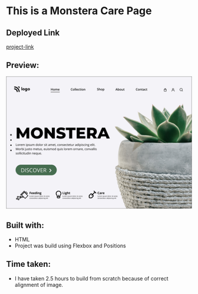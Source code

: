 
# This is a Monstera Care Page

## Deployed Link

[project-link](https://phani-sai-project-06.netlify.app/)

## Preview:

![Desktop view](./6.png)

## Built with:

- HTML
- Project was build using Flexbox and Positions


## Time taken:

- I have taken 2.5 hours to build from scratch because of correct alignment of image.



